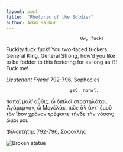 ```yaml
---
layout: post
title:  "Rhetoric of the Soldier"
author: Adam Halbur
---
```


                                Ow, fuck!  
Fuckity fuck fuck! You two-faced fuckers,  
General King, General Strong, how’d you like  
to be fodder to this festering for as long as I?!  
Fuck me!  

*Lieutenant Friend* 792-796, Sophocles  

                            φεῦ, παπαῖ.  
παπαῖ μάλ’ αὖθις. ὧ διπλοῖ στρατηλάται,  
’Αγάμεμνον, ὧ Μενέλᾱε, πῶς ᾰ̓́ν ἀντ’ ἐμοῦ  
τòν ῐ̓́σον χρόνον τρέφοιτε τήνδε τὴν νόσον;  
ὤμοι μοι.  

Φιλοκτήτης 792-796, Σοφοκλῆς

![Broken statue](https://live.staticflickr.com/4884/32815222858_37c51b531e_k.jpg)
